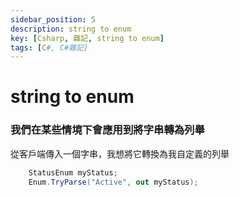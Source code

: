 ```yaml
---
sidebar_position: 5
description: string to enum
key: [Csharp, 雜記, string to enum]
tags: [C#, C#雜記]
---
```


# string to enum

### 我們在某些情境下會應用到將字串轉為列舉

從客戶端傳入一個字串，我想將它轉換為我自定義的列舉

```csharp
    StatusEnum myStatus;
    Enum.TryParse("Active", out myStatus);
```
